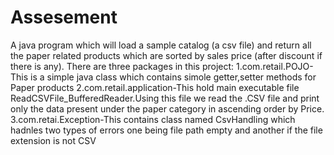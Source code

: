 # Assesement
A java program which will load a sample catalog (a csv file) and return all the paper related products which are sorted by sales price (after discount if there is any).
There are three packages in this project: 
  1.com.retail.POJO-This is a simple java class which contains simole getter,setter methods for Paper products
  2.com.retail.application-This hold main executable file ReadCSVFile_BufferedReader.Using this file we read the .CSV file and print only the data present under the paper category in ascending order by Price.
  3.com.retai.Exception-This contains class named CsvHandling which hadnles two types of errors one being file path empty and another if the file extension is not CSV
  

